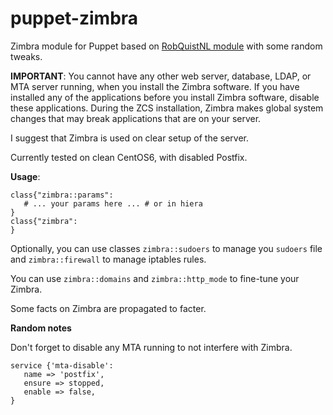puppet-zimbra
============

Zimbra module for Puppet based on [RobQuistNL module](https://github.com/RobQuistNL/puppet-zimbra)
with some random tweaks. 

**IMPORTANT**: You cannot have any other web server, database, LDAP, or MTA 
server running, when you install the Zimbra software. If you have installed any 
of the applications before you install Zimbra software, disable these 
applications. During the ZCS installation, Zimbra makes global system 
changes that may break applications that are on your server. 

I suggest that Zimbra is used on clear setup of the server.

Currently tested on clean CentOS6, with disabled Postfix.

**Usage**:


    class{"zimbra::params":
       # ... your params here ... # or in hiera
    }
    class{"zimbra":
    }
    
Optionally, you can use classes `zimbra::sudoers` to manage you `sudoers` file
and `zimbra::firewall` to manage iptables rules.  

You can use `zimbra::domains` and `zimbra::http_mode` to fine-tune your Zimbra.

Some facts on Zimbra are propagated to facter.    

**Random notes**

Don't forget to disable any MTA running to not interfere with Zimbra.

    service {'mta-disable':
       name => 'postfix',
       ensure => stopped,
       enable => false,
    }
